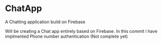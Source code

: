 # ChatApp
A Chatting application build on Firebase

Will be creating a Chat app entirely based on Firebase. 
In this commit i have implmented Phone number authentication (Not complete yet)

